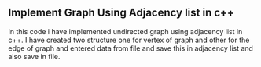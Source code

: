 ## Implement Graph Using Adjacency list in c++
In this code i have implemented undirected graph using adjacency list in c++. I have created two structure one for vertex of graph and other for the edge of graph and entered data from file and save this in adjacency list and also save in file.
